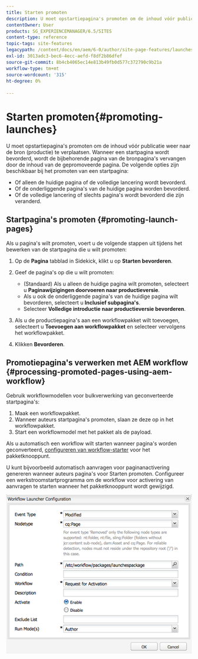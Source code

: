```yaml
---
title: Starten promoten
description: U moet opstartiepagina's promoten om de inhoud vóór publicatie weer naar de bron (productie) te verplaatsen. Wanneer een startpagina wordt bevorderd, wordt de bijbehorende pagina van de bronpagina's vervangen door de inhoud van de gepromoveerde pagina.
contentOwner: User
products: SG_EXPERIENCEMANAGER/6.5/SITES
content-type: reference
topic-tags: site-features
legacypath: /content/docs/en/aem/6-0/author/site-page-features/launches
exl-id: 3013adc3-bec6-4ecc-aefd-f8df2b86dfef
source-git-commit: 8b4cb4065ec14e813b49fb0d577c372790c9b21a
workflow-type: tm+mt
source-wordcount: '315'
ht-degree: 0%

---
```


# Starten promoten{#promoting-launches}

U moet opstartiepagina&#39;s promoten om de inhoud vóór publicatie weer naar de bron (productie) te verplaatsen. Wanneer een startpagina wordt bevorderd, wordt de bijbehorende pagina van de bronpagina&#39;s vervangen door de inhoud van de gepromoveerde pagina. De volgende opties zijn beschikbaar bij het promoten van een startpagina:

* Of alleen de huidige pagina of de volledige lancering wordt bevorderd.
* Of de onderliggende pagina&#39;s van de huidige pagina worden bevorderd.
* Of de volledige lancering of slechts pagina&#39;s wordt bevorderd die zijn veranderd.

## Startpagina&#39;s promoten {#promoting-launch-pages}

Als u pagina&#39;s wilt promoten, voert u de volgende stappen uit tijdens het bewerken van de startpagina die u wilt promoten:

1. Op de **Pagina** tabblad in Sidekick, klikt u op **Starten bevorderen**.
1. Geef de pagina&#39;s op die u wilt promoten:

   * (Standaard) Als u alleen de huidige pagina wilt promoten, selecteert u **Paginawijzigingen doorvoeren naar productieversie**.
   * Als u ook de onderliggende pagina&#39;s van de huidige pagina wilt bevorderen, selecteert u **Inclusief subpagina&#39;s**.
   * Selecteer **Volledige introductie naar productieversie bevorderen**.

1. Als u de productiepagina&#39;s aan een workflowpakket wilt toevoegen, selecteert u **Toevoegen aan workflowpakket** en selecteer vervolgens het workflowpakket.
1. Klikken **Bevorderen**.

## Promotiepagina&#39;s verwerken met AEM workflow {#processing-promoted-pages-using-aem-workflow}

Gebruik workflowmodellen voor bulkverwerking van geconverteerde startpagina&#39;s:

1. Maak een workflowpakket.
1. Wanneer auteurs startpagina&#39;s promoten, slaan ze deze op in het workflowpakket.
1. Start een workflowmodel met het pakket als de payload.

Als u automatisch een workflow wilt starten wanneer pagina&#39;s worden geconverteerd, [configureren van workflow-starter](/help/sites-administering/workflows-starting.md#workflows-launchers) voor het pakketknooppunt.

U kunt bijvoorbeeld automatisch aanvragen voor paginanactivering genereren wanneer auteurs pagina&#39;s voor Starten promoten. Configureer een werkstroomstartprogramma om de workflow voor activering van aanvragen te starten wanneer het pakketknooppunt wordt gewijzigd.

![chlimage_1-136](assets/chlimage_1-136.png)
